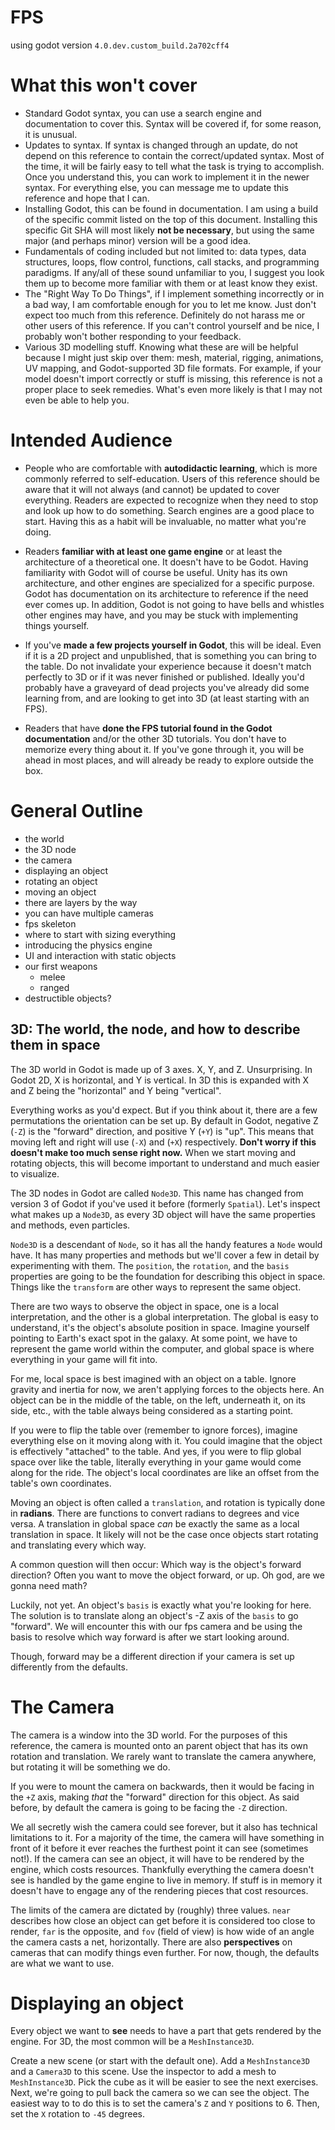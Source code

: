# FPS
using godot version `4.0.dev.custom_build.2a702cff4`

# What this won't cover
- Standard Godot syntax, you can use a search engine and documentation to cover this. Syntax will be covered if, for some reason, it is unusual.
- Updates to syntax. If syntax is changed through an update, do not depend on this reference to contain the correct/updated syntax. Most of the time, it will be fairly easy to tell what the task is trying to accomplish. Once you understand this, you can work to implement it in the newer syntax. For everything else, you can message me to update this reference and hope that I can.
- Installing Godot, this can be found in documentation. I am using a build of the specific commit listed on the top of this document. Installing this specific Git SHA will most likely **not be necessary**, but using the same major (and perhaps minor) version will be a good idea.
- Fundamentals of coding included but not limited to: data types, data structures, loops, flow control, functions, call stacks, and programming paradigms. If any/all of these sound unfamiliar to you, I suggest you look them up to become more familiar with them or at least know they exist.
- The "Right Way To Do Things", if I implement something incorrectly or in a bad way, I am comfortable enough for you to let me know. Just don't expect too much from this reference. Definitely do not harass me or other users of this reference. If you can't control yourself and be nice, I probably won't bother responding to your feedback.
- Various 3D modelling stuff. Knowing what these are will be helpful because I might just skip over them: mesh, material, rigging, animations, UV mapping, and Godot-supported 3D file formats. For example, if your model doesn't import correctly or stuff is missing, this reference is not a proper place to seek remedies. What's even more likely is that I may not even be able to help you.

# Intended Audience
- People who are comfortable with **autodidactic learning**, which is more commonly referred to self-education. Users of this reference should be aware that it will not always (and cannot) be updated to cover everything. Readers are expected to recognize when they need to stop and look up how to do something. Search engines are a good place to start. Having this as a habit will be invaluable, no matter what you're doing.

- Readers **familiar with at least one game engine** or at least the architecture of a theoretical one. It doesn't have to be Godot. Having familiarity with Godot will of course be useful. Unity has its own architecture, and other engines are specialized for a specific purpose. Godot has documentation on its architecture to reference if the need ever comes up. In addition, Godot is not going to have bells and whistles other engines may have, and you may be stuck with implementing things yourself.

- If you've **made a few projects yourself in Godot**, this will be ideal. Even if it is a 2D project and unpublished, that is something you can bring to the table. Do not invalidate your experience because it doesn't match perfectly to 3D or if it was never finished or published. Ideally you'd probably have a graveyard of dead projects you've already did some learning from, and are looking to get into 3D (at least starting with an FPS).

- Readers that have **done the FPS tutorial found in the Godot documentation** and/or the other 3D tutorials. You don't have to memorize every thing about it. If you've gone through it, you will be ahead in most places, and will already be ready to explore outside the box.

# General Outline
- the world
- the 3D node
- the camera
- displaying an object
- rotating an object
- moving an object
- there are layers by the way
- you can have multiple cameras
- fps skeleton
- where to start with sizing everything
- introducing the physics engine
- UI and interaction with static objects
- our first weapons
    - melee
    - ranged
- destructible objects?

## 3D: The world, the node, and how to describe them in space

The 3D world in Godot is made up of 3 axes. X, Y, and Z. Unsurprising. In Godot 2D, X is horizontal, and Y is vertical. In 3D this is expanded with X and Z being the "horizontal" and Y being "vertical".

Everything works as you'd expect. But if you think about it, there are a few permutations the orientation can be set up. By default in Godot, negative Z (`-Z`) is the "forward" direction, and positive Y (`+Y`) is "up". This means that moving left and right will use (`-X`) and (`+X`) respectively. **Don't worry if this doesn't make too much sense right now.** When we start moving and rotating objects, this will become important to understand and much easier to visualize.

The 3D nodes in Godot are called `Node3D`. This name has changed from version 3 of Godot if you've used it before (formerly `Spatial`). Let's inspect what makes up a `Node3D`, as every 3D object will have the same properties and methods, even particles.

`Node3D` is a descendant of `Node`, so it has all the handy features a `Node` would have. It has many properties and methods but we'll cover a few in detail by experimenting with them. The `position`, the `rotation`, and the `basis` properties are going to be the foundation for describing this object in space. Things like the `transform` are other ways to represent the same object.

There are two ways to observe the object in space, one is a local interpretation, and the other is a global interpretation. The global is easy to understand, it's the object's absolute position in space. Imagine yourself pointing to Earth's exact spot in the galaxy. At some point, we have to represent the game world within the computer, and global space is where everything in your game will fit into.

For me, local space is best imagined with an object on a table. Ignore gravity and inertia for now, we aren't applying forces to the objects here. An object can be in the middle of the table, on the left, underneath it, on its side, etc., with the table always being considered as a starting point.

If you were to flip the table over (remember to ignore forces), imagine everything else on it moving along with it. You could imagine that the object is effectively "attached" to the table. And yes, if you were to flip global space over like the table, literally everything in your game would come along for the ride. The object's local coordinates are like an offset from the table's own coordinates.

Moving an object is often called a `translation`, and rotation is typically done in **radians**. There are functions to convert radians to degrees and vice versa. A translation in global space *can* be exactly the same as a local translation in space. It likely will not be the case once objects start rotating and translating every which way.

A common question will then occur: Which way is the object's forward direction? Often you want to move the object forward, or up. Oh god, are we gonna need math?

Luckily, not yet. An object's `basis` is exactly what you're looking for here. The solution is to translate along an object's -Z axis of the `basis` to go "forward". We will encounter this with our fps camera and be using the basis to resolve which way forward is after we start looking around.

Though, forward may be a different direction if your camera is set up differently from the defaults.

# The Camera

The camera is a window into the 3D world. For the purposes of this reference, the camera is mounted onto an parent object that has its own rotation and translation. We rarely want to translate the camera anywhere, but rotating it will be something we do.

If you were to mount the camera on backwards, then it would be facing in the `+Z` axis, making *that* the "forward" direction for this object. As said before, by default the camera is going to be facing the `-Z` direction.

We all secretly wish the camera could see forever, but it also has technical limitations to it. For a majority of the time, the camera will have something in front of it before it ever reaches the furthest point it can see (sometimes not!). If the camera can see an object, it will have to be rendered by the engine, which costs resources. Thankfully everything the camera doesn't see is handled by the game engine to live in memory. If stuff is in memory it doesn't have to engage any of the rendering pieces that cost resources.

The limits of the camera are dictated by (roughly) three values. `near` describes how close an object can get before it is considered too close to render, `far` is the opposite, and `fov` (field of view) is how wide of an angle the camera casts a net, horizontally. There are also **perspectives** on cameras that can modify things even further. For now, though, the defaults are what we want to use.

# Displaying an object

Every object we want to **see** needs to have a part that gets rendered by the engine. For 3D, the most common will be a `MeshInstance3D`.

Create a new scene (or start with the default one). Add a `MeshInstance3D` and a `Camera3D` to this scene. Use the inspector to add a mesh to `MeshInstance3D`. Pick the cube as it will be easier to see the next exercises. Next, we're going to pull back the camera so we can see the object. The easiest way to to do this is to set the camera's `Z` and `Y` positions to 6. Then, set the `X` rotation to `-45` degrees.
